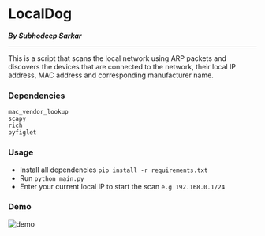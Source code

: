 # LocalDog
***By Subhodeep Sarkar***
<hr>
This is a script that scans the local network using ARP packets and discovers the devices that are connected to the network, their local IP address, MAC address and corresponding manufacturer name.

### Dependencies
```
mac_vendor_lookup
scapy
rich
pyfiglet
```
### Usage
- Install all dependencies
  ```pip install -r requirements.txt```
- Run ```python main.py```
- Enter your current local IP to start the scan ```e.g 192.168.0.1/24```

### Demo
![demo](demo.png)
